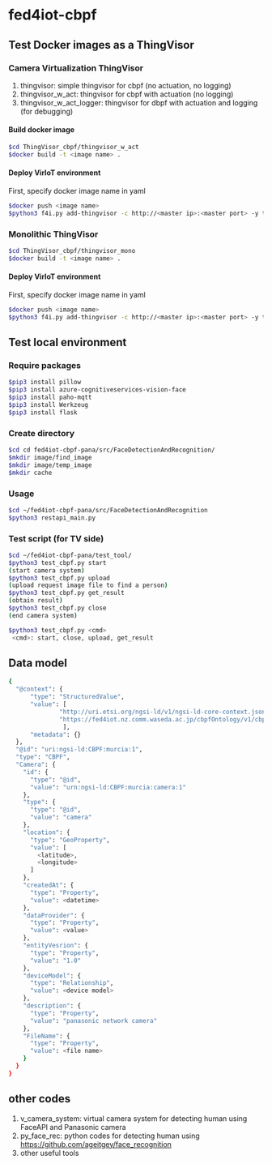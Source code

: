 # fed4iot-cbpf

## Test Docker images as a ThingVisor

### Camera Virtualization ThingVisor

1. thingvisor: simple thingvisor for cbpf (no actuation, no logging)
2. thingvisor_w_act: thingvisor for cbpf with actuation (no logging)
3. thingvisor_w_act_logger: thingvisor for dbpf with actuation and logging (for debugging)

#### Build docker image

```bash
$cd ThingVisor_cbpf/thingvisor_w_act
$docker build -t <image name> .
```
#### Deploy VirIoT environment
First, specify docker image name in yaml  

```bash
$docker push <image name>
$python3 f4i.py add-thingvisor -c http://<master ip>:<master port> -y thingVisor-cbpf-w-act.yaml -n cbpf-vcam -d "cbpf thingvisor for camera virtualization system" -p "{'vThingName': <vThingName>, 'vThingType': <vThingType>, 'cameraEndpoint': <end_point>, 'caServer': <end_point>, 'requestRate': <request rate>}" -z <zone>
```

### Monolithic ThingVisor
```bash
$cd ThingVisor_cbpf/thingvisor_mono
$docker build -t <image name> .
```
#### Deploy VirIoT environment
First, specify docker image name in yaml  

```bash
$docker push <image name>
$python3 f4i.py add-thingvisor -c http://<master ip>:<master port> -y thingVisor-cbpf-monolithic.yaml -n cbpf -d "CBPF Monolithic ThingVisor" -p '{"pana_cam_ip": <camera ip>, "pana_cam_port": <camera port>, "AZURE_KEY": <face key>, "ENDPOINT": <face api endpoint>}'
```

## Test local environment

### Require packages
```bash
$pip3 install pillow
$pip3 install azure-cognitiveservices-vision-face
$pip3 install paho-mqtt
$pip3 install Werkzeug
$pip3 install flask
```

### Create directory
```bash
$cd cd fed4iot-cbpf-pana/src/FaceDetectionAndRecognition/
$mkdir image/find_image
$mkdir image/temp_image
$mkdir cache
```

### Usage  
```bash
$cd ~/fed4iot-cbpf-pana/src/FaceDetectionAndRecognition  
$python3 restapi_main.py
```
### Test script (for TV side)
```bash
$cd ~/fed4iot-cbpf-pana/test_tool/
$python3 test_cbpf.py start
(start camera system)
$python3 test_cbpf.py upload 
(upload request image file to find a person)
$python3 test_cbpf.py get_result
(obtain result)
$python3 test_cbpf.py close
(end camera system)

$python3 test_cbpf.py <cmd>
 <cmd>: start, close, upload, get_result
```

## Data model
```bash
{
  "@context": {
      "type": "StructuredValue",
      "value": [
              "http://uri.etsi.org/ngsi-ld/v1/ngsi-ld-core-context.jsonld",
              "https://fed4iot.nz.comm.waseda.ac.jp/cbpfOntology/v1/cbpf-context.jsonld"
               ],
      "metadata": {}
  },
  "@id": "uri:ngsi-ld:CBPF:murcia:1",
  "type": "CBPF",
  "Camera": {
    "id": {
      "type": "@id",
      "value": "urn:ngsi-ld:CBPF:murcia:camera:1"
    },
    "type": {
      "type": "@id",
      "value": "camera"
    },
    "location": {
      "type": "GeoProperty",
      "value": [
        <latitude>,
        <longitude>
      ]
    },
    "createdAt": {
      "type": "Property",
      "value": <datetime>
    },
    "dataProvider": {
      "type": "Property",
      "value": <value>
    },
    "entityVesrion": {
      "type": "Property",
      "value": "1.0"
    },
    "deviceModel": {
      "type": "Relationship",
      "value": <device model>
    },
    "description": {
      "type": "Property",
      "value": "panasonic network camera"
    },
    "FileName": {
      "type": "Property",
      "value": <file name>
    }
  }
}
```

## other codes

1. v_camera_system: virtual camera system for detecting human using FaceAPI and Panasonic camera
2. py_face_rec: python codes for detecting human using https://github.com/ageitgey/face_recognition
3. other useful tools
